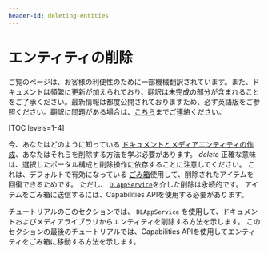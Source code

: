 ```yaml
---
header-id: deleting-entities
---
```


# エンティティの削除

<p class="alert alert-info"><span class="wysiwyg-color-blue120">ご覧のページは、お客様の利便性のために一部機械翻訳されています。また、ドキュメントは頻繁に更新が加えられており、翻訳は未完成の部分が含まれることをご了承ください。最新情報は都度公開されておりますため、必ず英語版をご参照ください。翻訳に問題がある場合は、<a href="mailto:support-content-jp@liferay.com">こちら</a>までご連絡ください。</span></p>

[TOC levels=1-4]

今、あなたはどのように知っている [ドキュメントとメディアエンティティの作成](/docs/7-1/tutorials/-/knowledge_base/t/creating-files-folders-and-shortcuts)、あなたはそれらを削除する方法を学ぶ必要があります。 *delete* 正確な意味は、選択したポータル構成と削除操作に依存することに注意してください。 これは、デフォルトで有効になっている [ごみ箱](/docs/7-1/user/-/knowledge_base/u/restoring-deleted-assets)使用して、削除されたアイテムを回復できるためです。 ただし、 [`DLAppService`](@platform-ref@/7.1-latest/javadocs/portal-kernel/com/liferay/document/library/kernel/service/DLAppService.html)を介した削除は永続的です。 アイテムをごみ箱に送信するには、Capabilities APIを使用する必要があります。

チュートリアルのこのセクションでは、 `DLAppService` を使用して、ドキュメントおよびメディアライブラリからエンティティを削除する方法を示します。 このセクションの最後のチュートリアルでは、Capabilities APIを使用してエンティティをごみ箱に移動する方法を示します。
